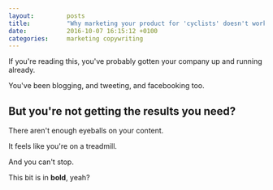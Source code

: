 ```yaml
---
layout: 		posts
title:  		"Why marketing your product for 'cyclists' doesn't work"
date:   		2016-10-07 16:15:12 +0100
categories: 	marketing copywriting
---
```

If you're reading this, you've probably gotten your company up and running already.

You've been blogging, and tweeting, and facebooking too.

## But you're not getting the results you need?

There aren't enough eyeballs on your content.

It feels like you're on a treadmill.

And you can't stop.

This bit is in **bold**, yeah?